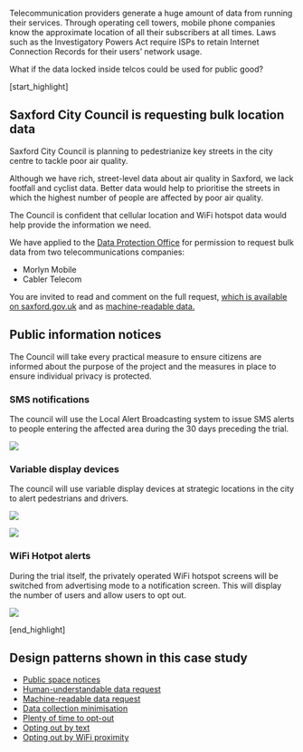 Telecommunication providers generate a huge amount of data from running their services. Through operating cell towers, mobile phone companies know the approximate location of all their subscribers at all times. Laws such as the Investigatory Powers Act require ISPs to retain Internet Connection Records for their users&rsquo; network usage.

What if the data locked inside telcos could be used for public good?

[start_highlight]

## Saxford City Council is requesting bulk location data

Saxford City Council is planning to pedestrianize key streets in the city centre to tackle poor air quality.

Although we have rich, street-level data about air quality in Saxford, we lack footfall and cyclist data. Better data would help to prioritise the streets in which the highest number of people are affected by poor air quality.

The Council is confident that cellular location and WiFi hotspot data would help provide the information we need.

We have applied to the [Data Protection Office](#) for permission to request bulk data from two telecommunications companies:

* Morlyn Mobile
* Cabler Telecom

You are invited to read and comment on the full request, [which is available on saxford.gov.uk](https://gist.github.com/paulfurley/21ac195a66803588a27870f634dfef02#file-collection_request-md) and as [machine-readable data.](https://gist.githubusercontent.com/paulfurley/21ac195a66803588a27870f634dfef02/raw/75910d4dd41091f1fd7e49636169c0e09957b76c/collection_request.json)

## Public information notices

The Council will take every practical measure to ensure citizens are informed about the purpose of the project and the measures in place to ensure individual privacy is protected.

### SMS notifications

The council will use the Local Alert Broadcasting system to issue SMS alerts to people entering the affected area during the 30 days preceding the trial.

![](https://s3-eu-west-1.amazonaws.com/projectsbyif.com/longform/openapis.projectsbyif.com/data-for-research-campaigns-1.png)

### Variable display devices

The council will use variable display devices at strategic locations in the city to alert pedestrians and drivers.

![](https://s3-eu-west-1.amazonaws.com/projectsbyif.com/longform/openapis.projectsbyif.com/data-for-research-campaigns-2.png)

![](https://s3-eu-west-1.amazonaws.com/projectsbyif.com/longform/openapis.projectsbyif.com/data-for-research-campaigns-3.png)

### WiFi Hotpot alerts

During the trial itself, the privately operated WiFi hotspot screens will be switched from advertising mode to a notification screen. This will display the number of users and allow users to opt out.

![](https://s3-eu-west-1.amazonaws.com/projectsbyif.com/longform/openapis.projectsbyif.com/data-for-research-campaigns-4.png)

[end_highlight]

## Design patterns shown in this case study

* [Public space notices](/appendix-design-patterns-in-these-case-studies#publicspacenotices)
* [Human-understandable data request](/appendix-design-patterns-in-these-case-studies#humanunderstandabledatarequest)
* [Machine-readable data request](/appendix-design-patterns-in-these-case-studies#machinereadabledatarequest)
* [Data collection minimisation](/appendix-design-patterns-in-these-case-studies#datacollectionminimisation)
* [Plenty of time to opt-out](/appendix-design-patterns-in-these-case-studies#plentyoftimetooptout)
* [Opting out by text](/appendix-design-patterns-in-these-case-studies#optingoutbytext)
* [Opting out by WiFi proximity](/appendix-design-patterns-in-these-case-studies#optingoutbywifiproximity)
